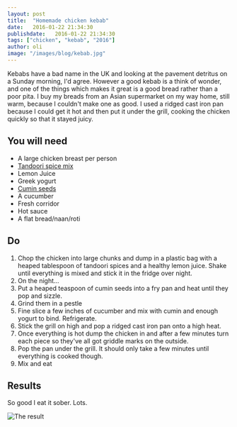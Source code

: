 ```yaml
---
layout: post
title:  "Homemade chicken kebab"
date:   2016-01-22 21:34:30
publishdate:   2016-01-22 21:34:30
tags: ["chicken", "kebab", "2016"]
author: oli
image: "/images/blog/kebab.jpg"
---
```


Kebabs have a bad name in the UK and looking at the pavement detritus on a Sunday morning, I'd agree. However a good kebab is a think of wonder, and one of the things which makes it great is a good bread rather than a poor pita.  I buy my breads from an Asian supermarket on my way home, still warm, because I couldn't make one as good. I used a ridged cast iron pan because I could get it hot and then put it under the grill, cooking the chicken quickly so that it stayed juicy.

## You will need


* A large chicken breast per person
* [Tandoori spice mix](http://amzn.to/1QCCeUi)
* Lemon Juice
* Greek yogurt
* [Cumin seeds](http://amzn.to/1JTWJN1)
* A cucumber
* Fresh corridor
* Hot sauce
* A flat bread/naan/roti


## Do

1. Chop the chicken into large chunks and dump in a plastic bag with a heaped tablespoon of tandoori spices and a healthy lemon juice.  Shake until everything is mixed and stick it in the fridge over night.
2. On the night...
3. Put a heaped teaspoon of cumin seeds into a fry pan and heat until they pop and sizzle.
4. Grind them in a pestle
5. Fine slice a few inches of cucumber and mix with cumin and enough yogurt to bind.  Refrigerate.
6. Stick the grill on high and pop a ridged cast iron pan onto a high heat.
7. Once everything is hot dump the chicken in and after a few minutes turn each piece so they've all got griddle marks on the outside.
8. Pop the pan under the grill.  It should only take a few minutes until everything is cooked though.
9. Mix and eat

## Results

So good I eat it sober. Lots.


![The result](/images/blog/kebab.jpg)

